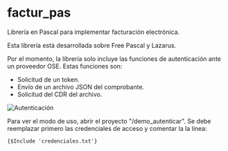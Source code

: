 # factur_pas

Librería en Pascal para implementar facturación electrónica.

Esta librería está desarrollada sobre Free Pascal y Lazarus.

Por el momento, la  librería solo incluye las funciones de autenticación ante un proveedor OSE. Estas funciones son:

* Solicitud de un token.
* Envío de un archivo JSON del comprobante.
* Solicitud del CDR del archivo.

![Autenticación](http://blog.pucp.edu.pe/blog/tito/wp-content/uploads/sites/610/2014/09/synfacilcomplet1.png "Autenticación")

Para ver el modo de uso, abrir el proyecto "/demo_autenticar". Se debe reemplazar primero las credenciales de acceso y comentar la la línea:

```
{$Include 'credenciales.txt'}
```

